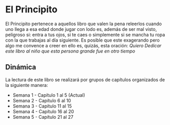 # El Principito #
El Principito pertenece a aquellos libro que valen la pena releerlos
cuando uno llega a esa edad donde jugar con lodo es, además de ser mal
visto, peligroso si: entra a tus ojos, si te caes o simplemente si se
mancha tu ropa con la que trabajas al día siguiente. Es posible que
este exagerando pero algo me convence a creer en ello es, quizás, esta oración:
_Quiero Dedicar este libro al niño que esta persona grande fue en otro tiempo_


## Dinámica
La lectura de este libro se realizará por grupos de capítulos
organizados de la siguiente manera:

* Semana 1 - Capítulo 1 al 5 (Actual)
* Semana 2 - Capítulo 6 al 10
* Semana 3 - Capítulo 11 al 15
* Semana 4 - Capítulo 16 al 20
* Semana 5 - Capítulo 21 al 27
